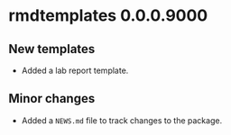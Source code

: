 # rmdtemplates 0.0.0.9000

## New templates
* Added a lab report template.

## Minor changes
* Added a `NEWS.md` file to track changes to the package.

